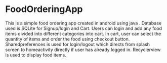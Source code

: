 # FoodOrderingApp

This is a simple food ordering app created in android using java .  Database used is SQLite for Signup/login and Cart. Users can login and add any food items divided into different categories into cart. In cart, user can select the quantity of items and order the food using checkout button. Sharedpreferences is used for login/logout which directs from splash screen to homeactivity directly if user has already logged in. Recyclerview is used to display food items.
